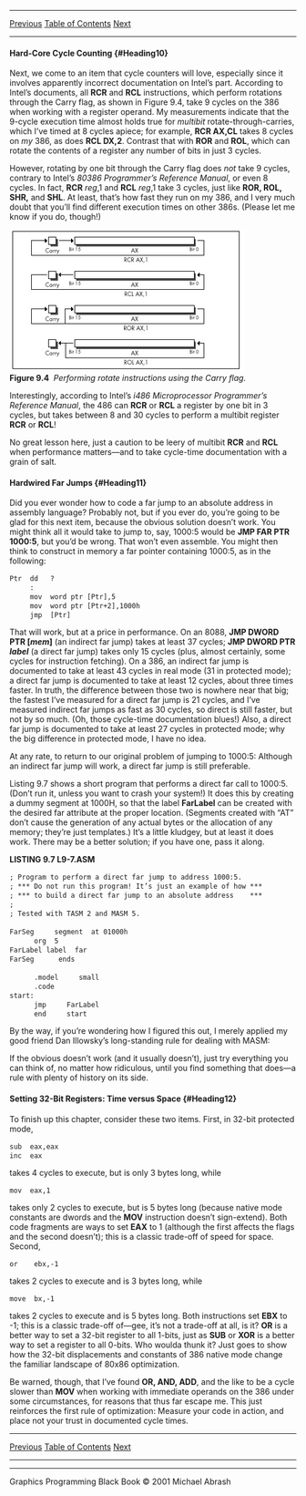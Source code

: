   ------------------------ --------------------------------- --------------------
  [Previous](09-06.html)   [Table of Contents](index.html)   [Next](10-01.html)
  ------------------------ --------------------------------- --------------------

#### Hard-Core Cycle Counting {#Heading10}

Next, we come to an item that cycle counters will love, especially since
it involves apparently incorrect documentation on Intel’s part.
According to Intel’s documents, all **RCR** and **RCL** instructions,
which perform rotations through the Carry flag, as shown in Figure 9.4,
take 9 cycles on the 386 when working with a register operand. My
measurements indicate that the 9-cycle execution time almost holds true
for *multibit* rotate-through-carries, which I’ve timed at 8 cycles
apiece; for example, **RCR AX,CL** takes 8 cycles on *my* 386, as does
**RCL DX,2**. Contrast that with **ROR** and **ROL**, which can rotate
the contents of a register any number of bits in just 3 cycles.

However, rotating by one bit through the Carry flag does *not* take 9
cycles, contrary to Intel’s *80386 Programmer’s Reference Manual*, or
even 8 cycles. In fact, **RCR** *reg*,1 and **RCL** *reg*,1 take 3
cycles, just like **ROR, ROL, SHR,** and **SHL**. At least, that’s how
fast they run on my 386, and I very much doubt that you’ll find
different execution times on other 386s. (Please let me know if you do,
though!)

![](images/09-04.jpg)\
 **Figure 9.4**  *Performing rotate instructions using the Carry flag.*

Interestingly, according to Intel’s *i486 Microprocessor Programmer’s
Reference Manual*, the 486 can **RCR** or **RCL** a register by one bit
in 3 cycles, but takes between 8 and 30 cycles to perform a multibit
register **RCR** or **RCL**!

No great lesson here, just a caution to be leery of multibit **RCR** and
**RCL** when performance matters—and to take cycle-time documentation
with a grain of salt.

#### Hardwired Far Jumps {#Heading11}

Did you ever wonder how to code a far jump to an absolute address in
assembly language? Probably not, but if you ever do, you’re going to be
glad for this next item, because the obvious solution doesn’t work. You
might think all it would take to jump to, say, 1000:5 would be **JMP FAR
PTR 1000:5**, but you’d be wrong. That won’t even assemble. You might
then think to construct in memory a far pointer containing 1000:5, as in
the following:

    Ptr  dd   ?
         :
         mov  word ptr [Ptr],5
         mov  word ptr [Ptr+2],1000h
         jmp  [Ptr]

That will work, but at a price in performance. On an 8088, **JMP DWORD
PTR [*mem*]** (an indirect far jump) takes at least 37 cycles; **JMP
DWORD PTR *label*** (a direct far jump) takes only 15 cycles (plus,
almost certainly, some cycles for instruction fetching). On a 386, an
indirect far jump is documented to take at least 43 cycles in real mode
(31 in protected mode); a direct far jump is documented to take at least
12 cycles, about three times faster. In truth, the difference between
those two is nowhere near that big; the fastest I’ve measured for a
direct far jump is 21 cycles, and I’ve measured indirect far jumps as
fast as 30 cycles, so direct is still faster, but not by so much. (Oh,
those cycle-time documentation blues!) Also, a direct far jump is
documented to take at least 27 cycles in protected mode; why the big
difference in protected mode, I have no idea.

At any rate, to return to our original problem of jumping to 1000:5:
Although an indirect far jump will work, a direct far jump is still
preferable.

Listing 9.7 shows a short program that performs a direct far call to
1000:5. (Don’t run it, unless you want to crash your system!) It does
this by creating a dummy segment at 1000H, so that the label
**FarLabel** can be created with the desired far attribute at the proper
location. (Segments created with “AT” don’t cause the generation of any
actual bytes or the allocation of any memory; they’re just templates.)
It’s a little kludgey, but at least it does work. There may be a better
solution; if you have one, pass it along.

**LISTING 9.7 L9-7.ASM**

    ; Program to perform a direct far jump to address 1000:5.
    ; *** Do not run this program! It’s just an example of how ***
    ; *** to build a direct far jump to an absolute address    ***
    ;
    ; Tested with TASM 2 and MASM 5.

    FarSeg     segment  at 01000h
          org  5
    FarLabel label  far
    FarSeg      ends

          .model     small
          .code
    start:
          jmp     FarLabel
          end     start

By the way, if you’re wondering how I figured this out, I merely applied
my good friend Dan Illowsky’s long-standing rule for dealing with MASM:

If the obvious doesn’t work (and it usually doesn’t), just try
everything you can think of, no matter how ridiculous, until you find
something that does—a rule with plenty of history on its side.

#### Setting 32-Bit Registers: Time versus Space {#Heading12}

To finish up this chapter, consider these two items. First, in 32-bit
protected mode,

    sub  eax,eax
    inc  eax

takes 4 cycles to execute, but is only 3 bytes long, while

    mov  eax,1

takes only 2 cycles to execute, but is 5 bytes long (because native mode
constants are dwords and the **MOV** instruction doesn’t sign-extend).
Both code fragments are ways to set **EAX** to 1 (although the first
affects the flags and the second doesn’t); this is a classic trade-off
of speed for space. Second,

    or    ebx,-1

takes 2 cycles to execute and is 3 bytes long, while

    move  bx,-1

takes 2 cycles to execute and is 5 bytes long. Both instructions set
**EBX** to -1; this is a classic trade-off of—gee, it’s not a trade-off
at all, is it? **OR** is a better way to set a 32-bit register to all
1-bits, just as **SUB** or **XOR** is a better way to set a register to
all 0-bits. Who woulda thunk it? Just goes to show how the 32-bit
displacements and constants of 386 native mode change the familiar
landscape of 80x86 optimization.

Be warned, though, that I’ve found **OR, AND, ADD**, and the like to be
a cycle slower than **MOV** when working with immediate operands on the
386 under some circumstances, for reasons that thus far escape me. This
just reinforces the first rule of optimization: Measure your code in
action, and place not your trust in documented cycle times.

  ------------------------ --------------------------------- --------------------
  [Previous](09-06.html)   [Table of Contents](index.html)   [Next](10-01.html)
  ------------------------ --------------------------------- --------------------

* * * * *

Graphics Programming Black Book © 2001 Michael Abrash

